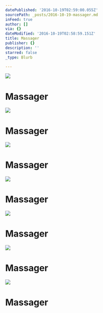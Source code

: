 ```yaml
---
datePublished: '2016-10-19T02:59:00.055Z'
sourcePath: _posts/2016-10-19-massager.md
inFeed: true
author: []
via: {}
dateModified: '2016-10-19T02:58:59.151Z'
title: Massager
publisher: {}
description: ''
starred: false
_type: Blurb

---
```

![](https://the-grid-user-content.s3-us-west-2.amazonaws.com/f2c9a391-e1ac-4d8a-83da-0cc6cbfb25a1.jpg)

# Massager
![](https://the-grid-user-content.s3-us-west-2.amazonaws.com/fc0f74f0-dd80-4edd-831c-a25218fd6a72.jpg)

# Massager
![](https://the-grid-user-content.s3-us-west-2.amazonaws.com/30e4bac2-66a3-4676-a82c-5e3f2eef8137.jpg)

# Massager
![](https://the-grid-user-content.s3-us-west-2.amazonaws.com/9df1d09b-bdb0-4389-bea9-1cdc5d662811.jpg)

# Massager
![](https://the-grid-user-content.s3-us-west-2.amazonaws.com/42adaadf-d22c-48ce-9259-a393c00bf801.jpg)

# Massager
![](https://the-grid-user-content.s3-us-west-2.amazonaws.com/2542c0b3-5ff9-492b-8ce0-f1a0d02cbc97.jpg)

# Massager
![](https://the-grid-user-content.s3-us-west-2.amazonaws.com/284f3147-4969-4a4b-96af-a0002f9fe2f1.jpg)

# Massager